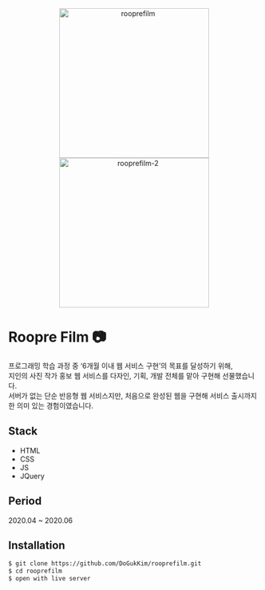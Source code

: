 <div align="center">
  <a href="https://ibb.co/c2rZ8Kf"><img src="https://i.ibb.co/2ckCM0V/rooprefilm.png" alt="rooprefilm" border="0" width="300px" /></a>
  <a href="https://ibb.co/Btkxz8N"><img src="https://i.ibb.co/rm9S7ns/rooprefilm-2.png" alt="rooprefilm-2" border="0" width="300px" /></a>
</div>

# Roopre Film 📷
프로그래밍 학습 과정 중 ‘6개월 이내 웹 서비스 구현’의 목표를 달성하기 위해,  
지인의 사진 작가 홍보 웹 서비스를 다자인, 기획, 개발 전체를 맡아 구현해 선물했습니다.  
서버가 없는 단순 반응형 웹 서비스지만, 처음으로 완성된 웹을 구현해 서비스 출시까지 한 의미 있는 경험이였습니다.

## Stack
* HTML
* CSS
* JS
* JQuery

## Period
2020.04 ~ 2020.06

## Installation

```sh
$ git clone https://github.com/DoGukKim/rooprefilm.git
$ cd rooprefilm
$ open with live server
```
